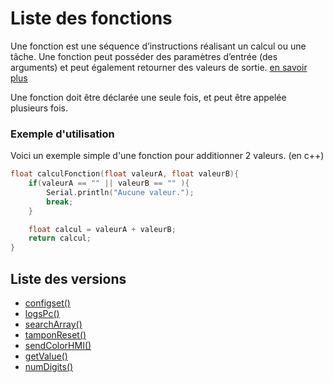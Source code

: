 # Liste des fonctions
Une fonction est une séquence d’instructions réalisant un calcul ou une tâche. Une fonction peut posséder des paramètres d’entrée (des arguments) et peut également retourner des valeurs de sortie. [en savoir plus](https://arduino.blaisepascal.fr/les-fonctions/#:~:text=Une%20fonction%20est%20une%20s%C3%A9quence,peut%20%C3%AAtre%20appel%C3%A9e%20plusieurs%20fois.)

Une fonction doit être déclarée une seule fois, et peut être appelée plusieurs fois.

### Exemple d'utilisation
Voici un exemple simple d'une fonction pour additionner 2 valeurs. (en c++)
```cpp
float calculFonction(float valeurA, float valeurB){
    if(valeurA == "" || valeurB == "" ){
        Serial.println("Aucune valeur.");
        break;
    }

    float calcul = valeurA + valeurB;
    return calcul;
}
```

## Liste des versions

- [configset()](/functions/configset) <Badge type="tip" text="^1.1.8" />
- [logsPc()](/functions/logspc) <Badge type="danger" text="< 1.1.24-alpha" />
- [searchArray()](/functions/searchArray) <Badge type="tip" text="^1.1.28" />
- [tamponReset()](/functions/tamponReset) <Badge type="tip" text="^1.1.30" />
- [sendColorHMI()](/functions/sendColorHMI) <Badge type="tip" text="^1.1.31" />
- [getValue()](/functions/getValue) <Badge type="tip" text="^1.1.31" />
- [numDigits()](/functions/numDigits) <Badge type="tip" text="^1.1.31" />